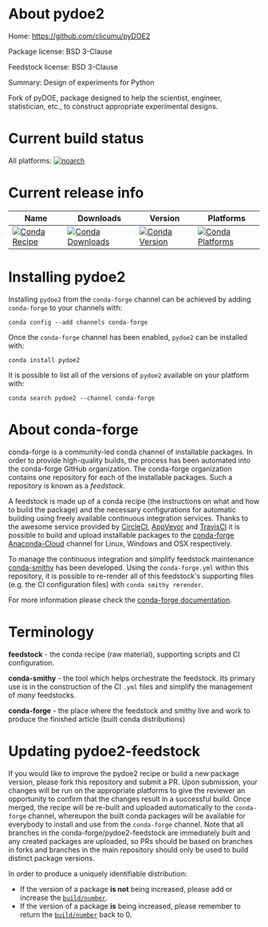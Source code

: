 About pydoe2
============

Home: https://github.com/clicumu/pyDOE2

Package license: BSD 3-Clause

Feedstock license: BSD 3-Clause

Summary: Design of experiments for Python

Fork of pyDOE, package designed to help the scientist, engineer, statistician, etc., to construct appropriate experimental designs.

Current build status
====================

All platforms:
[![noarch](https://img.shields.io/circleci/project/github/conda-forge/pydoe2-feedstock/master.svg?label=noarch)](https://circleci.com/gh/conda-forge/pydoe2-feedstock)

Current release info
====================

| Name | Downloads | Version | Platforms |
| --- | --- | --- | --- |
| [![Conda Recipe](https://img.shields.io/badge/recipe-pydoe2-green.svg)](https://anaconda.org/conda-forge/pydoe2) | [![Conda Downloads](https://img.shields.io/conda/dn/conda-forge/pydoe2.svg)](https://anaconda.org/conda-forge/pydoe2) | [![Conda Version](https://img.shields.io/conda/vn/conda-forge/pydoe2.svg)](https://anaconda.org/conda-forge/pydoe2) | [![Conda Platforms](https://img.shields.io/conda/pn/conda-forge/pydoe2.svg)](https://anaconda.org/conda-forge/pydoe2) |

Installing pydoe2
=================

Installing `pydoe2` from the `conda-forge` channel can be achieved by adding `conda-forge` to your channels with:

```
conda config --add channels conda-forge
```

Once the `conda-forge` channel has been enabled, `pydoe2` can be installed with:

```
conda install pydoe2
```

It is possible to list all of the versions of `pydoe2` available on your platform with:

```
conda search pydoe2 --channel conda-forge
```


About conda-forge
=================

conda-forge is a community-led conda channel of installable packages.
In order to provide high-quality builds, the process has been automated into the
conda-forge GitHub organization. The conda-forge organization contains one repository
for each of the installable packages. Such a repository is known as a *feedstock*.

A feedstock is made up of a conda recipe (the instructions on what and how to build
the package) and the necessary configurations for automatic building using freely
available continuous integration services. Thanks to the awesome service provided by
[CircleCI](https://circleci.com/), [AppVeyor](https://www.appveyor.com/)
and [TravisCI](https://travis-ci.org/) it is possible to build and upload installable
packages to the [conda-forge](https://anaconda.org/conda-forge)
[Anaconda-Cloud](https://anaconda.org/) channel for Linux, Windows and OSX respectively.

To manage the continuous integration and simplify feedstock maintenance
[conda-smithy](https://github.com/conda-forge/conda-smithy) has been developed.
Using the ``conda-forge.yml`` within this repository, it is possible to re-render all of
this feedstock's supporting files (e.g. the CI configuration files) with ``conda smithy rerender``.

For more information please check the [conda-forge documentation](https://conda-forge.org/docs/).

Terminology
===========

**feedstock** - the conda recipe (raw material), supporting scripts and CI configuration.

**conda-smithy** - the tool which helps orchestrate the feedstock.
                   Its primary use is in the construction of the CI ``.yml`` files
                   and simplify the management of *many* feedstocks.

**conda-forge** - the place where the feedstock and smithy live and work to
                  produce the finished article (built conda distributions)


Updating pydoe2-feedstock
=========================

If you would like to improve the pydoe2 recipe or build a new
package version, please fork this repository and submit a PR. Upon submission,
your changes will be run on the appropriate platforms to give the reviewer an
opportunity to confirm that the changes result in a successful build. Once
merged, the recipe will be re-built and uploaded automatically to the
`conda-forge` channel, whereupon the built conda packages will be available for
everybody to install and use from the `conda-forge` channel.
Note that all branches in the conda-forge/pydoe2-feedstock are
immediately built and any created packages are uploaded, so PRs should be based
on branches in forks and branches in the main repository should only be used to
build distinct package versions.

In order to produce a uniquely identifiable distribution:
 * If the version of a package **is not** being increased, please add or increase
   the [``build/number``](https://conda.io/docs/user-guide/tasks/build-packages/define-metadata.html#build-number-and-string).
 * If the version of a package **is** being increased, please remember to return
   the [``build/number``](https://conda.io/docs/user-guide/tasks/build-packages/define-metadata.html#build-number-and-string)
   back to 0.
